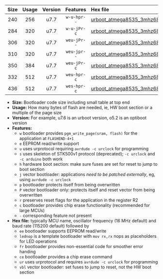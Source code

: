 |Size|Usage|Version|Features|Hex file|
|:-:|:-:|:-:|:-:|:--|
|240|256|u7.7|`w-u-hpr--`|[urboot_atmega8535_3mhz6864_115200bps_lednop_fr_ur.hex](https://raw.githubusercontent.com/stefanrueger/urboot.hex/main/mcus/atmega8535/fcpu_3mhz6864/115200_bps/urboot_atmega8535_3mhz6864_115200bps_lednop_fr_ur.hex)|
|284|320|u7.7|`w-u-jPr-c`|[urboot_atmega8535_3mhz6864_115200bps_lednop_fr_ce_ur_vbl.hex](https://raw.githubusercontent.com/stefanrueger/urboot.hex/main/mcus/atmega8535/fcpu_3mhz6864/115200_bps/urboot_atmega8535_3mhz6864_115200bps_lednop_fr_ce_ur_vbl.hex)|
|306|320|u7.7|`weu-jPr--`|[urboot_atmega8535_3mhz6864_115200bps_ee_lednop_ur_vbl.hex](https://raw.githubusercontent.com/stefanrueger/urboot.hex/main/mcus/atmega8535/fcpu_3mhz6864/115200_bps/urboot_atmega8535_3mhz6864_115200bps_ee_lednop_ur_vbl.hex)|
|310|320|u7.7|`weu-jpr--`|[urboot_atmega8535_3mhz6864_115200bps_ee_lednop_fr_ur_vbl.hex](https://raw.githubusercontent.com/stefanrueger/urboot.hex/main/mcus/atmega8535/fcpu_3mhz6864/115200_bps/urboot_atmega8535_3mhz6864_115200bps_ee_lednop_fr_ur_vbl.hex)|
|350|384|u7.7|`weu-jPr-c`|[urboot_atmega8535_3mhz6864_115200bps_ee_lednop_fr_ce_ur_vbl.hex](https://raw.githubusercontent.com/stefanrueger/urboot.hex/main/mcus/atmega8535/fcpu_3mhz6864/115200_bps/urboot_atmega8535_3mhz6864_115200bps_ee_lednop_fr_ce_ur_vbl.hex)|
|332|512|u7.7|`weu-hpr-c`|[urboot_atmega8535_3mhz6864_115200bps_ee_lednop_fr_ce_ur.hex](https://raw.githubusercontent.com/stefanrueger/urboot.hex/main/mcus/atmega8535/fcpu_3mhz6864/115200_bps/urboot_atmega8535_3mhz6864_115200bps_ee_lednop_fr_ce_ur.hex)|
|436|512|u7.7|`wes-hpr-c`|[urboot_atmega8535_3mhz6864_115200bps_ee_lednop_fr_ce.hex](https://raw.githubusercontent.com/stefanrueger/urboot.hex/main/mcus/atmega8535/fcpu_3mhz6864/115200_bps/urboot_atmega8535_3mhz6864_115200bps_ee_lednop_fr_ce.hex)|

- **Size:** Bootloader code size including small table at top end
- **Usage:** How many bytes of flash are needed, ie, HW boot section or a multiple of the page size
- **Version:** For example, u7.6 is an urboot version, o5.2 is an optiboot version
- **Features:**
  + `w` bootloader provides `pgm_write_page(sram, flash)` for the application at `FLASHEND-4+1`
  + `e` EEPROM read/write support
  + `u` uses urprotocol requiring `avrdude -c urclock` for programming
  + `s` uses skeleton of STK500v1 protocol (deprecated); `-c urclock` and `-c arduino` both work
  + `h` hardware boot section: make sure fuses are set for reset to jump to boot section
  + `j` vector bootloader: applications *need to be patched externally*, eg, using `avrdude -c urclock`
  + `p` bootloader protects itself from being overwritten
  + `P` vector bootloader only: protects itself and reset vector from being overwritten
  + `r` preserves reset flags for the application in the register R2
  + `c` bootloader provides chip erase functionality (recommended for large MCUs)
  + `-` corresponding feature not present
- **Hex file:** typically MCU name, oscillator frequency (16 MHz default) and baud rate (115200 default) followed by
  + `ee` bootloader supports EEPROM read/write
  + `lednop` is a template bootloader with `mov rx,rx` nops as placeholders for LED operations
  + `fr` bootloader provides non-essential code for smoother error handing
  + `ce` bootloader provides a chip erase command
  + `ur` uses urprotocol and requires `avrdude -c urclock` for programming
  + `vbl` vector bootloader: set fuses to jump to reset, not the HW boot section

